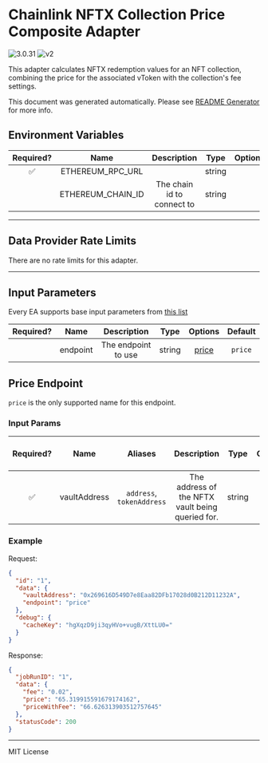 # Chainlink NFTX Collection Price Composite Adapter

![3.0.31](https://img.shields.io/github/package-json/v/smartcontractkit/external-adapters-js?filename=packages/composites/nftx/package.json) ![v2](https://img.shields.io/badge/framework%20version-v2-blueviolet)

This adapter calculates NFTX redemption values for an NFT collection, combining the price for the associated vToken with the collection's fee settings.

This document was generated automatically. Please see [README Generator](../../scripts#readme-generator) for more info.

## Environment Variables

| Required? |       Name        |        Description         |  Type  | Options | Default |
| :-------: | :---------------: | :------------------------: | :----: | :-----: | :-----: |
|    ✅     | ETHEREUM_RPC_URL  |                            | string |         |         |
|           | ETHEREUM_CHAIN_ID | The chain id to connect to | string |         |   `1`   |

---

## Data Provider Rate Limits

There are no rate limits for this adapter.

---

## Input Parameters

Every EA supports base input parameters from [this list](../../core/bootstrap#base-input-parameters)

| Required? |   Name   |     Description     |  Type  |         Options          | Default |
| :-------: | :------: | :-----------------: | :----: | :----------------------: | :-----: |
|           | endpoint | The endpoint to use | string | [price](#price-endpoint) | `price` |

## Price Endpoint

`price` is the only supported name for this endpoint.

### Input Params

| Required? |     Name     |          Aliases          |                   Description                    |  Type  | Options | Default | Depends On | Not Valid With |
| :-------: | :----------: | :-----------------------: | :----------------------------------------------: | :----: | :-----: | :-----: | :--------: | :------------: |
|    ✅     | vaultAddress | `address`, `tokenAddress` | The address of the NFTX vault being queried for. | string |         |         |            |                |

### Example

Request:

```json
{
  "id": "1",
  "data": {
    "vaultAddress": "0x269616D549D7e8Eaa82DFb17028d0B212D11232A",
    "endpoint": "price"
  },
  "debug": {
    "cacheKey": "hgXqzD9ji3qyHVo+vugB/XttLU0="
  }
}
```

Response:

```json
{
  "jobRunID": "1",
  "data": {
    "fee": "0.02",
    "price": "65.319915591679174162",
    "priceWithFee": "66.626313903512757645"
  },
  "statusCode": 200
}
```

---

MIT License
